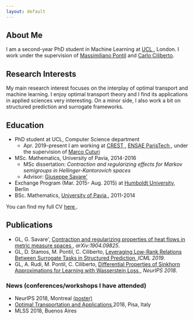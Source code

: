 ```yaml
---
layout: default
---
```


## About Me

I am a second-year PhD student in Machine Learning at <a href="https://www.ucl.ac.uk/"> UCL </a>, London. I work under the supervision of <a href="http://www0.cs.ucl.ac.uk/staff/M.Pontil/">Massimiliano Pontil</a>  and <a href="https://cciliber.github.io">Carlo Ciliberto</a>.



## Research Interests

My main research interest focuses on the interplay of optimal transport and machine learning. I enjoy optimal transport theory and I find its applications in applied sciences very interesting. On a minor side, I also work a bit on structured prediction and surrogate frameworks.

## Education

*   PhD student at UCL, Computer Science department
     * Apr. 2019-present I am working at  <a href="http://crest.science/"> CREST </a>,  <a href="https://www.ensae.fr/en/"> ENSAE ParisTech </a>, under the supervision of <a href="http://marcocuturi.net/"> Marco Cuturi </a>
*   MSc. Mathematics, University of Pavia, 2014-2016
      * MSc dissertation: _Contraction and regularizing effects for Markov semigroups in Hellinger-Kantorovich spaces_
      * Advisor: <a href="https://www-dimat.unipv.it/savare/"> Giuseppe Savare' </a>
*   Exchange Program (Mar. 2015- Aug. 2015) at  <a href="https://www.hu-berlin.de/en/"> Humboldt University</a>, Berlin 
*   BSc. Mathematics, <a href="http://matematica.unipv.it/en/"> University of Pavia </a>, 2011-2014

You can find my full CV <a href="CV.pdf"> here </a>.

## Publications
* GL, G. Savare', <a href=https://arxiv.org/pdf/1904.09825.pdf> Contraction and regularizing properties of heat flows in metric 
measure spaces </a>, _arXiv:1904.09825_.
*   GL, D. Stamos, M. Pontil, C. Ciliberto,  <a href="https://arxiv.org/abs/1903.00667"> Leveraging Low-Rank Relations Between Surrogate Tasks in Structured Prediction, </a> _ICML 2019_. 
*   GL, A. Rudi, M. Pontil, C. Ciliberto,  <a href="https://papers.nips.cc/paper/7827-differential-properties-of-sinkhorn-approximation-for-learning-with-wasserstein-distance.pdf"> Differential Properties of Sinkhorn Approximations for Learning with Wasserstein Loss </a>, _NeurIPS 2018_.


### News (conferences/workshops I have attended)
* NeurIPS 2018, Montreal <a href="posterNeurips.pdf"> (poster) </a>
* <a href="http://www.crm.sns.it/event/436/"> Optimal Transportation and Applications </a> 2018, Pisa, Italy
* MLSS 2018, Buenos Aires
